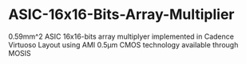 # ASIC-16x16-Bits-Array-Multiplier
0.59mm^2 ASIC 16x16-bits array multiplyer implemented in Cadence Virtuoso Layout using AMI 0.5μm CMOS technology available through MOSIS
